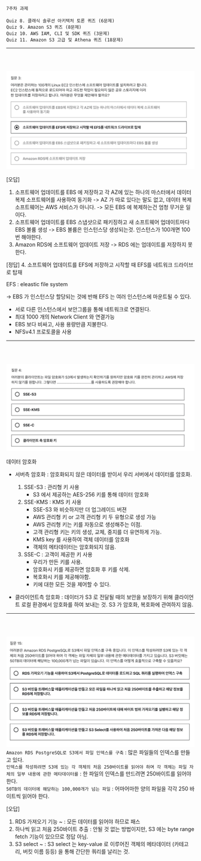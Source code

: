 
```
7주차 과제

Quiz 8. 클래식 솔루션 아키텍처 토론 퀴즈 (6문제)
Quiz 9. Amazon S3 퀴즈 (8문제)
Quiz 10. AWS IAM, CLI 및 SDK 퀴즈 (3문제)
Quiz 11. Amazon S3 고급 및 Athena 퀴즈 (18문제)
```

---
<br>
<br>


![1](./img/1.png)

[오답]

 1. 소프트웨어 업데이트를 EBS 에 저장하고 각 AZ에 있는 하나의 마스터에서 데이터 복제 소프트웨어를 사용하여 동기화 -> AZ 가 따로 있다는 말도 없고, 데이터 복제 소프트웨어는 AWS 서비스가 아니다. -> 모든 EBS 에 복제하는건 엄청 무거운 일이다.
 2. 소프트웨어 업데이트를 EBS 스냅샷으로 패키징하고 새 소프트웨어 업데이트마다 EBS 볼륨 생성 -> EBS 볼륨은 인스턴스당 생성되는것. 인스턴스가 100개면 100번 해야한다.
 3. Amazon RDS에 소프트웨어 업데이트 저장 -> RDS 에는 업데이트를 저장하지 못한다.

[정답] 4. 소프트웨어 업데이트를 EFS에 저장하고 시작할 때 EFS를 네트워크 드라이브로 탑재

EFS : eleastic file system

-> EBS 가 인스턴스당 할당되는 것에 반해 EFS 는 여러 인스턴스에 마운트될 수 있다.

 - 서로 다른 인스턴스에서 보안그룹을 통해 네트워크로 연결된다.
 - 최대 1000 개의 Network Client 와 연결가능
 - EBS 보다 비싸고, 사용 용량만큼 지불한다.
 - NFSv4.1 프로토콜을 사용

---
<br>
<br>

![2](./img/2.png)

데이터 암호화
 - 서버측 암호화 : 암호화되지 않은 데이터를 받이서 우리 서버에서 데이터를 암호화.
    1. SSE-S3 : 관리형 키 사용
        - S3 에서 제공하는 AES-256 키를 통해 데이터 암호화
    2. SSE-KMS : KMS 키 사용
        - SSE-S3 와 비슷하지만 더 업그레이드 버젼
        - AWS 관리형 키 or 고객 관리형 키 두 유형으로 생성 가능
        - AWS 관리형 키는 키를 자동으로 생성해주는 이점.
        - 고객 관리형 키는 키의 생성, 교체, 중지를 더 유연하게 가능.
        - KMS key 를 사용하여 객체 데이터를 암호화
        - 객체의 메타데이터는 암호화되지 않음.
    3. SSE-C : 고객이 제공한 키 사용
        - 우리가 만든 키를 사용.
        - 암호화시 키를 제공하면 암호화 후 키를 삭제.
        - 복호화시 키를 제공해야함.
        - 키에 대한 모든 것을 제어할 수 있다.

 - 클라이언트측 암호화 : 데이터가 S3 로 전달될 때의 보안을 보장하기 위해 클라이언트 로컬 환경에서 암호화를 하여 보내는 것.
 S3 가 암호화, 복호화에 관여하지 않음.

---
<br>
<br>

![3](./img/3.png)
`Amazon RDS PostgreSQL로 S3에서 파일 인덱스를 구축` : 많은 파일들의 인덱스를 만들고 있다.  
`인덱스를 작성하려면 S3에 있는 각 객체의 처음 250바이트를 읽어야 하며 각 객체는 파일 자체의 일부 내용에 관한 메타데이터를` : 한 파일의 인덱스를 만드려면 250바이트를 읽어야 한다.  
`50TB의 데이터에 해당하는 100,000개가 넘는 파일` : 어마어마한 양의 파일을 각각 250 바이트씩 읽어야 한다.

[오답]
1. RDS 가져오기 기능 ~ : 모든 데이터를 읽어야 하므로 패스
2. 하나씩 읽고 처음 250바이트 추출 : 안될 것 없는 방법이지만, S3 에는 byte range fetch 기능이 있으므로 정답 아님.
4. S3 select ~ : S3 select 는 key-value 로 이루어진 객체의 메타데이터 (카테고리, 버킷 이름 등등) 을 통해 간단한 쿼리를 날리는 것.